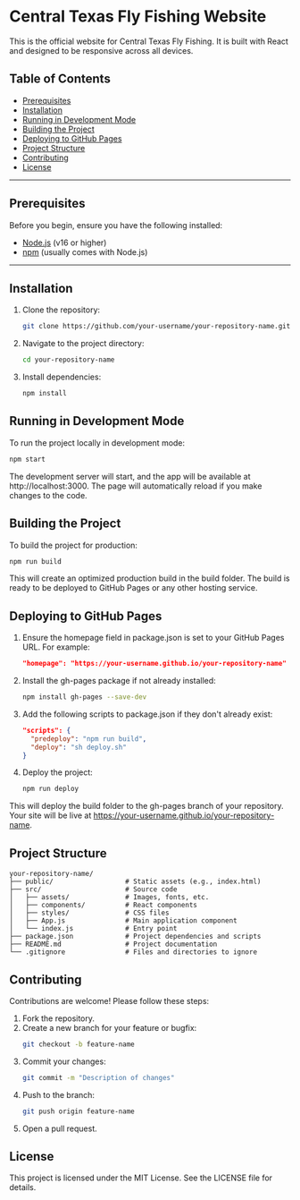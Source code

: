 # Central Texas Fly Fishing Website

This is the official website for Central Texas Fly Fishing. It is built with React and designed to be responsive across all devices.

## Table of Contents
- [Prerequisites](#prerequisites)
- [Installation](#installation)
- [Running in Development Mode](#running-in-development-mode)
- [Building the Project](#building-the-project)
- [Deploying to GitHub Pages](#deploying-to-github-pages)
- [Project Structure](#project-structure)
- [Contributing](#contributing)
- [License](#license)

---

## Prerequisites

Before you begin, ensure you have the following installed:
- [Node.js](https://nodejs.org/) (v16 or higher)
- [npm](https://www.npmjs.com/) (usually comes with Node.js)

---

## Installation

1. Clone the repository:
   ```bash
   git clone https://github.com/your-username/your-repository-name.git
   ```

2. Navigate to the project directory:
   ```bash
   cd your-repository-name
   ```

3. Install dependencies:
   ```bash
   npm install
   ```

## Running in Development Mode

To run the project locally in development mode:
```bash
npm start
```

The development server will start, and the app will be available at http://localhost:3000.
The page will automatically reload if you make changes to the code.

## Building the Project

To build the project for production:
```bash
npm run build
```

This will create an optimized production build in the build folder.
The build is ready to be deployed to GitHub Pages or any other hosting service.

## Deploying to GitHub Pages

1. Ensure the homepage field in package.json is set to your GitHub Pages URL. For example:
   ```json
   "homepage": "https://your-username.github.io/your-repository-name"
   ```

2. Install the gh-pages package if not already installed:
   ```bash
   npm install gh-pages --save-dev
   ```

3. Add the following scripts to package.json if they don't already exist:
   ```json
   "scripts": {
     "predeploy": "npm run build",
     "deploy": "sh deploy.sh"
   }
   ```

4. Deploy the project:
   ```bash
   npm run deploy
   ```

This will deploy the build folder to the gh-pages branch of your repository.
Your site will be live at https://your-username.github.io/your-repository-name.

## Project Structure

```
your-repository-name/
├── public/                  # Static assets (e.g., index.html)
├── src/                     # Source code
│   ├── assets/              # Images, fonts, etc.
│   ├── components/          # React components
│   ├── styles/              # CSS files
│   ├── App.js               # Main application component
│   └── index.js             # Entry point
├── package.json             # Project dependencies and scripts
├── README.md                # Project documentation
└── .gitignore               # Files and directories to ignore
```

## Contributing

Contributions are welcome! Please follow these steps:

1. Fork the repository.
2. Create a new branch for your feature or bugfix:
   ```bash
   git checkout -b feature-name
   ```
3. Commit your changes:
   ```bash
   git commit -m "Description of changes"
   ```
4. Push to the branch:
   ```bash
   git push origin feature-name
   ```
5. Open a pull request.

## License

This project is licensed under the MIT License. See the LICENSE file for details.
